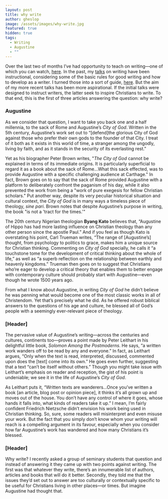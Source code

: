 ```yaml
---
layout: post
title: why write
author: gheslop
image: /assets/images/why-write.jpg
featured: true
hidden: true
tags:
  - Writing
  - Augustine
  - ""
---
```

Over the last two of months I’ve had opportunity to teach on writing—one of which you can watch, [here](https://www.youtube.com/watch?v=PrR1SltXx6M&t=4784s). In the past, my [talks](https://www.youtube.com/watch?v=8jkizeLP9I8&t=439s) on writing have been instructional, considering some of the basic rules for good writing and how to develop as a writer. I turned those into a sort of guide, [here](https://rekindle.co.za/content/2023-11-02-a-guide-to-writing-for-those-who-cant-write-good). But the aim of my more recent talks has been more aspirational. If the initial talks were designed to instruct writers, the latter seek to inspire Christians to write. To that end, this is the first of three articles answering the question: why write?

### Augustine

As we consider that question, I want to take you back one and a half millennia, to the sack of Rome and Augustine’s *City of God*. Written in the 5th century, Augustine’s work set out to “\[defend]the glorious City of God against those who prefer their own gods to the founder of that City. I treat of it both as it exists in this world of time, a stranger among the ungodly, living by faith, and as it stands in the security of its everlasting rest.” 

Yet as his biographer Peter Brown writes, "*The City of God* cannot be explained in terms of its immediate origins. It is particularly superficial to regard it as a book about the sack of Rome…What this sack effected, was to provide Augustine with a specific challenging audience at Carthage." In fact, Brown goes on to say that the sack of Rome provided Augustine with a platform to deliberately confront the paganism of his day, while it also prevented the work from being a "work of pure exegesis for fellow Christian scholars." Put another way, despite its very peculiar historical situation and cultural context, the *City of God* is in many ways a timeless piece of theology, *sine pari*. Brown notes that despite Augustine’s purpose in writing, the book "is not a 'tract for the times.'"

The 20th century Nigerian theologian **Byang Kato** believes that, “Augustine of Hippo has had more lasting influence on Christian theology than any other person since the apostle Paul.” And if you feel as though Kato is overstating his point, Carl Trueman writes, “The range of \[Augustine’s] thought, from psychology to politics to grace, makes him a unique source for Christian thinking. Commenting on *City of God* specially, he calls it “a touchstone tome for the development of critical thinking about the whole of life,” as well as “a superb reflection on the relationship between earthly and heavenly kingdoms.” Trueman then goes on to suggest that Christians who’re eager to develop a critical theory that enables them to better engage with contemporary culture should probably start with Augustine—even though he wrote 1500 years ago.

From what I know about Augustine, in writing *City of God* he didn’t believe he was penning what would become one of the most classic works in all of Christendom. Yet that’s precisely what he did. As he offered robust biblical answers to the questions of his age and culture, he blessed all of God’s people with a seemingly ever-relevant piece of theology.

### \[Header]

The pervasive value of Augustine’s writing—across the centuries and cultures, continents too—proves a point made by Peter Leithart in his delightful little book, *Solomon Among the Postmoderns*. He says, “a written work wanders off to be read by any and everyone.” In fact, as Leithart argues, “Only when the text is read, interpreted, discussed, commented upon does the \[text] come into its own.” He goes even further, suggesting that a text “can’t be itself without others.” Though you might take issue with Leithart’s emphasis on reader and reception, the gist of his point is undeniable; we see it in the life of Augustine’s *City of God*.

As Leithart puts it, “Written texts are wanderers…Once you’ve written a book \[an article, blog post or opinion piece], it thinks it’s all grown up and moves out of the house. You don’t have any control of where it goes, whose hands it falls into, what kinds of readers take it up.” I mean, I’m fairly confident Friedrich Nietzsche didn’t envision his work being used in Christian thinking. So, sure, some readers will misinterpret and even misuse your work. But the fact that you simply don’t know whom your writing will reach is a compelling argument in its favour, especially when you consider how far Augustine’s work has wandered and how many Christians it’s blessed.

### \[Header]

Why write? I recently asked a group of seminary students that question and instead of answering it they came up with two points against writing. The first was that whatever they write, there’s an innumerable list of authors, articles and books that will do it better. Secondly, they told me that the issues they’d set out to answer are too culturally or contextually specific to be useful for Christians living in other places—or times. But imagine Augustine had thought that.